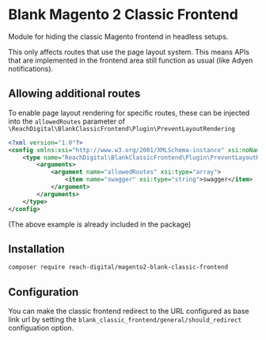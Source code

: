 # Blank Magento 2 Classic Frontend

Module for hiding the classic Magento frontend in headless setups.

This only affects routes that use the page layout system. This means APIs that are
implemented in the frontend area still function as usual (like Adyen notifications).

## Allowing additional routes

To enable page layout rendering for specific routes, these can be injected into the
`allowedRoutes` parameter of `\ReachDigital\BlankClassicFrontend\Plugin\PreventLayoutRendering`

```xml
<?xml version="1.0"?>
<config xmlns:xsi="http://www.w3.org/2001/XMLSchema-instance" xsi:noNamespaceSchemaLocation="urn:magento:framework:ObjectManager/etc/config.xsd">
    <type name="ReachDigital\BlankClassicFrontend\Plugin\PreventLayoutRendering">
        <arguments>
            <argument name="allowedRoutes" xsi:type="array">
                <item name="swagger" xsi:type="string">swagger</item>
            </argument>
        </arguments>
    </type>
</config>
```

(The above example is already included in the package)

## Installation
```sh
composer require reach-digital/magento2-blank-classic-frontend
```

## Configuration
You can make the classic frontend redirect to the URL configured as base link url
by setting the `blank_classic_frontend/general/should_redirect` configuation option.
